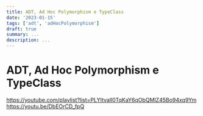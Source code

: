 ```yaml
---
title: ADT, Ad Hoc Polymorphism e TypeClass
date: '2023-01-15'
tags: ['adt', 'adHocPolymorphism']
draft: true
summary: ...
description: ...
---
```


# ADT, Ad Hoc Polymorphism e TypeClass

https://youtube.com/playlist?list=PLYItvall0TqKaY6qObQMlZ45Bo94xq9Ym
https://youtu.be/DbEOrCD_fpQ
